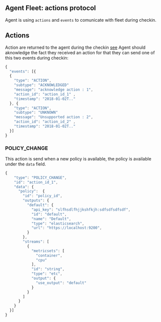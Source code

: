 ## Agent Fleet: actions protocol

Agent is using `actions` and `events` to comunicate with fleet during checkin.

## Actions

Action are returned to the agent during the checkin [see](./api/agents_checkin)
Agent should aknowledge the fact they received an action for that they can send one of this two events during checkin:

```js
{
  "events": [{
  {
    "type": "ACTION",
    "subtype": "ACKNOWLEDGED"
    "message": "acknowledge action : 1",
    "action_id": "action_id_1" ,
    "timestamp": "2018-01-02T.."
  }, {
    "type": "ACTION",
    "subtype": "UNKNOWN"
    "message": "Unsupported action : 2",
    "action_id": "action_id_2" ,
    "timestamp": "2018-01-02T.."
  }]
}
```

### POLICY_CHANGE

This action is send when a new policy is available, the policy is available under the `data` field.

```js
{
    "type": "POLICY_CHANGE",
    "id": "action_id_1",
    "data": {
      "policy":  {
        "id": "policy_id",
        "outputs": {
          "default": {
            "api_key": "slfhsdlfhjjkshfkjh:sdfsdfsdfsdf",
            "id": "default",
            "name": "Default",
            "type": "elasticsearch",
            "url": "https://localhost:9200",
          }
        },
        "streams": [
          {
            "metricsets": [
              "container",
              "cpu"
            ],
            "id": "string",
            "type": "etc",
            "output": {
              "use_output": "default"
            }
          }
        ]
      }
    }
  }]
}
```
